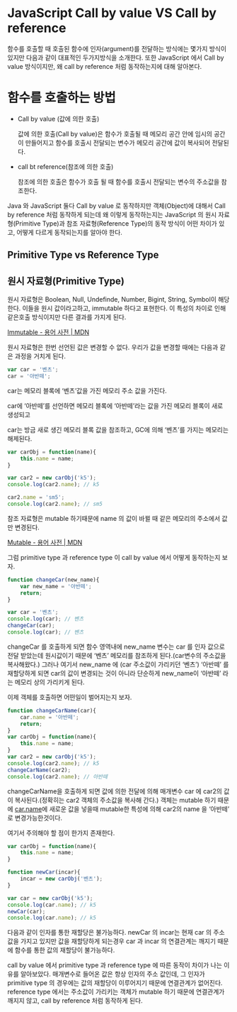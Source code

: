 # JavaScript Call by value VS Call by reference

함수를 호출할 때 호출된 함수에 인자(argument)를 전달하는 방식에는 몇가지 방식이 있지만 다음과 같이 대표적인 두가지방식을 소개한다. 또한 JavaScript 에서 Call by value 방식이지만, 왜 call by reference 처럼 동작하는지에 대해 알아본다.

# 함수를 호출하는 방법

- Call by value (값에 의한 호출)

  값에 의한 호출(Call by value)은 함수가 호출될 때 메모리 공간 안에 임시의 공간이 만들어지고 함수를 호출시 전달되는 변수가 메모리 공간에 값이 복사되어 전달된다.

- call bt reference(참조에 의한 호출)

  참조에 의한 호출은 함수가 호출 될 때 함수를 호출시 전달되는 변수의 주소값을 참조한다.


Java 와 JavaScript 둘다 Call by value 로 동작하지만 객체(Object)에 대해서 Call by reference 처럼 동작하게 되는데 왜 이렇게 동작하는지는 JavaScript 의 원시 자료형(Primitive Type)과 참조 자료형(Reference Type)의 동작 방식이  어떤 차이가 있고, 어떻게 다르게 동작되는지를 알아야 한다.

## Primitive Type vs Reference Type

## 원시 자료형(Primitive Type)

원시 자료형은 Boolean, Null, Undefinde, Number, Bigint, String, Symbol이 해당한다. 이들을 원시 값이라고하고, immutable 하다고 표현한다. 이 특성의 차이로 인해 같은호출 방식이지만 다른 결과를 가지게 된다.

[Immutable - 용어 사전 | MDN](https://developer.mozilla.org/ko/docs/Glossary/Immutable)

원시 자료형은 한번 선언된 값은 변경할 수 없다. 우리가 값을 변경할 때에는 다음과 같은 과정을 거치게 된다.

```jsx
var car = '벤츠';
car = '아반떼';
```

car는 메모리 블록에 ‘벤츠’값을 가진 메모리 주소 값을 가진다.

car에 ‘아반떼’를 선언하면 메모리 블록에 ‘아반떼’라는 값을 가진 메모리 블록이 새로 생성되고

car는 방금 새로 생긴 메모리 블록 값을 참조하고, GC에 의해 ‘벤츠’를 가지는 메모리는 해제된다.

```jsx
var carObj = function(name){
	this.name = name;
}

var car2 = new carObj('k5');
console.log(car2.name); // k5

car2.name = 'sm5';
console.log(car2.name); // sm5
```

참조 자료형은 mutable 하기때문에 name 의 값이 바뀔 때  같은 메모리의 주소에서 값만 변경된다.

[Mutable - 용어 사전 | MDN](https://developer.mozilla.org/ko/docs/Glossary/Mutable)

그럼 primitive type 과 reference type 이 call by value 에서 어떻게 동작하는지 보자.

```jsx
function changeCar(new_name){
	var new_name = '아반떼';
	return;
}

var car = '벤츠';
console.log(car); // 벤츠 
changeCar(car);
console.log(car); // 벤츠
```

changeCar 를 호출하게 되면 함수 영역내에 new_name 변수는 car 를 인자 값으로 전달 받았는데 원시값이기 때문에 ‘벤츠’ 메모리를 참조하게 된다.(car변수의 주소값을 복사해왔다.) 그러나 여기서 new_name 에 (car 주소값이 가리키던 ‘벤츠’) ‘아반떼’ 를 재할당하게 되면  car의 값이 변경되는 것이 아니라 단순하게 new_name이  ‘아반떼’ 라는 메모리 상의 가리키게 된다.

이제 객체를 호출하면 어떤일이 벌어지는지 보자.

```jsx
function changeCarName(car){
	car.name = '아반떼';
	return;
}
var carObj = function(name){
	this.name = name;
}
var car2 = new carObj('k5');
console.log(car2.name); // k5
changeCarName(car2);
console.log(car2.name); // 아반떼
```

changeCarName을 호출하게 되면 값에 의한 전달에 의해 매개변수 car 에 car2의 값이 복사된다.(정확히는 car2 객체의 주소값을 복사해 간다.) 객체는 mutable 하기 때문에 [car.name](http://car.name)에 새로운 값을 넣을때 mutable한 특성에 의해 car2의 name 을 ‘아반떼’ 로 변경가능한것이다.

여기서 주의해야 할 점이 한가지 존재한다.

```jsx
var carObj = function(name){
	this.name = name;
}

function newCar(incar){
	incar = new carObj('벤츠');
}

var car = new carObj('k5');
console.log(car.name); // k5
newCar(car);
console.log(car.name); // k5
```

다음과 같이 인자를 통한 재할당은 불가능하다. newCar 의 incar는 현재 car 의 주소값을 가지고 있지만 값을 재할당하게 되는경우 car 과 incar 의 연결관계는 깨지기 때문에 함수를 통한 값의 재할당이 불가능하다.

call by value 에서 primitive type 과 reference type 에 따른 동작이 차이가 나는 이유를 알아보았다. 매개변수로 들어온 값은 항상 인자의 주소 값인데, 그 인자가 primitive type 의 경우에는 값의 재할당이 이루어지기 때문에 연결관계가 없어진다. reference type 에서는 주소값이 가리키는 객체가 mutable 하기 때문에 연결관계가 깨지지 않고, call by reference 처럼 동작하게 된다.
